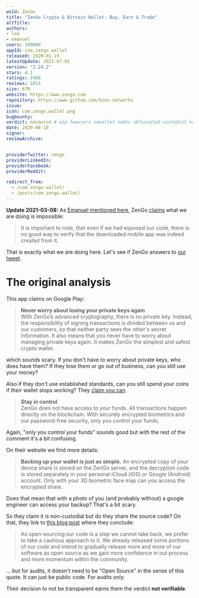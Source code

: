 ```yaml
---
wsId: ZenGo
title: "ZenGo Crypto & Bitcoin Wallet: Buy, Earn & Trade"
altTitle: 
authors:
- leo
- emanuel
users: 100000
appId: com.zengo.wallet
released: 2020-01-19
latestUpdate: 2021-07-01
version: "2.24.2"
stars: 4.1
ratings: 2488
reviews: 1015
size: 67M
website: https://www.zengo.com
repository: https://www.github.com/kzen-networks
issue: 
icon: com.zengo.wallet.png
bugbounty: 
verdict: nosource # wip fewusers nowallet nobtc obfuscated custodial nosource nonverifiable reproducible bounty defunct
date: 2020-06-18
signer: 
reviewArchive:


providerTwitter: zengo
providerLinkedIn: 
providerFacebook: 
providerReddit: 

redirect_from:
  - /com.zengo.wallet/
  - /posts/com.zengo.wallet/
---
```



**Update 2021-03-08:** As
[Emanuel mentioned here](https://gitlab.com/walletscrutiny/walletScrutinyCom/-/issues/158),
ZenGo [claims](https://www.zengo.com/zengo-and-open-source/) what we are doing
is impossible:

> It is important to note,
  that even if we had exposed our code, there is no good way to verify that the
  downloaded mobile app was indeed created from it.

That is exactly what we are doing here. Let's see if ZenGo answers to
[our tweet](https://twitter.com/WalletScrutiny/status/1369071552722010121).

# The original analysis

This app claims on Google Play:

> **Never worry about losing your private keys again**<br>
> With ZenGo’s advanced cryptography, there is no private key. Instead, the
  responsibility of signing transactions is divided between us and our
  customers, so that neither party sees the other's secret information. It also
  means that you never have to worry about managing private keys again. It makes
  ZenGo the simplest and safest crypto wallet.

which sounds scary. If you don't have to worry about private keys, who does have
them? If they lose them or go out of business, can you still use your money?

Also if they don't use established standards, can you still spend your coins if
their wallet stops working? They [claim you can](https://zengo.com/?p=1268).

> **Stay in control**<br>
> ZenGo does not have access to your funds. All transactions happen directly on
  the blockchain. With securely encrypted biometrics and our password-free
  security, only you control your funds.

Again, "only you control your funds" sounds good but with the rest of the
comment it's a bit confusing.

On their website we find more details:

> **Backing up your wallet is just as simple.** An encrypted copy of your device
  share is stored on the ZenGo server, and the decryption code is stored
  separately in your personal iCloud (iOS) or Google (Android) account. Only
  with your 3D biometric face map can you access the encrypted share. 

Does that mean that with a photo of you (and probably without) a google engineer
can access your backup? That's a bit scary.

So they claim it is non-custodial but do they share the source code? On that,
they link to
[this blog post](https://medium.com/zengo/zengo-and-open-source-5d0df5c07abf)
where they conclude:

> As open-sourcing our code is a step we cannot take back, we prefer to take a
  cautious approach to it. We already released some portions of our code and
  intend to gradually release more and more of our software as open source as we
  gain more confidence in out process and more momentum within the community.

... but for audits, it doesn't need to be "Open Source" in the sense of this
quote. It can just be public code. For audits only.

Their decision to not be transparent earns them the verdict **not verifiable**.

